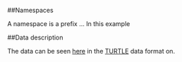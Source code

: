 ##Namespaces

A namespace is a prefix ... In this example

##Data description

The data can be seen [here](/data) in the [TURTLE](http://www.w3.org/TeamSubmission/turtle/) data format on.
